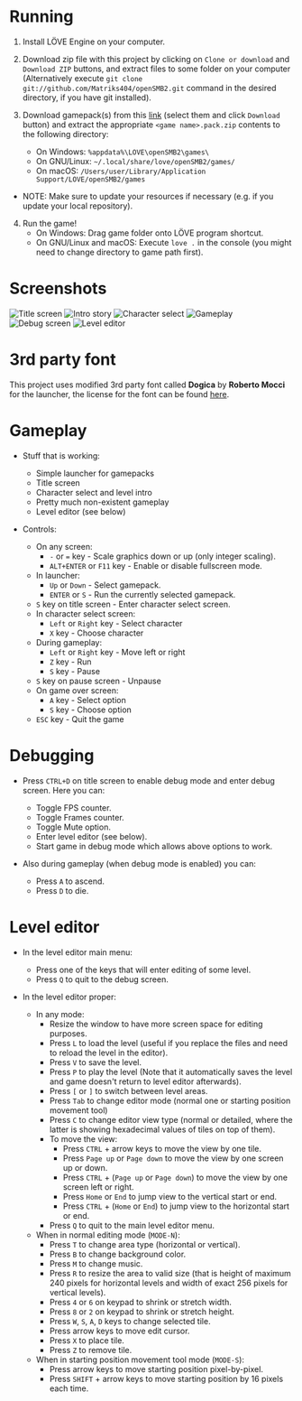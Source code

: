 # Running

1. Install LÖVE Engine on your computer.

2. Download zip file with this project by clicking on `Clone or download` and `Download ZIP` buttons, and extract files to some folder on your computer (Alternatively execute `git clone git://github.com/Matriks404/openSMB2.git` command in the desired directory, if you have git installed).

3. Download gamepack(s) from this [link](https://drive.google.com/drive/folders/1cz5gJ-IXvqTIJ7fUArD30UN9Qg4sfeGX?usp=sharing) (select them and click `Download` button) and extract the appropriate `<game name>.pack.zip` contents to the following directory:

	* On Windows: `%appdata%\LOVE\openSMB2\games\`
	* On GNU/Linux: `~/.local/share/love/openSMB2/games/`
	* On macOS: `/Users/user/Library/Application Support/LOVE/openSMB2/games`

* NOTE: Make sure to update your resources if necessary (e.g. if you update your local repository).

4. Run the game!
	* On Windows: Drag game folder onto LÖVE program shortcut.
	* On GNU/Linux and macOS: Execute `love .` in the console (you might need to change directory to game path first).

# Screenshots

![Title screen](/screenshots/1.png)
![Intro story](/screenshots/2.png)
![Character select](/screenshots/3.png)
![Gameplay](/screenshots/4.png)
![Debug screen](/screenshots/5.png)
![Level editor](/screenshots/6.png)

# 3rd party font

This project uses modified 3rd party font called **Dogica** by **Roberto Mocci** for the launcher, the license for the font can be found [here](/3rd%20party%20licenses/dogica_license.txt).

# Gameplay

* Stuff that is working:
	* Simple launcher for gamepacks
	* Title screen
	* Character select and level intro
	* Pretty much non-existent gameplay
	* Level editor (see below)

* Controls:
	* On any screen:
		* `-` or `=` key - Scale graphics down or up (only integer scaling).
		* `ALT+ENTER` or `F11` key - Enable or disable fullscreen mode.
	* In launcher:
		* `Up` or `Down` - Select gamepack.
		* `ENTER` or `S` - Run the currently selected gamepack.
	* `S` key on title screen - Enter character select screen.
	* In character select screen:
		* `Left` or `Right` key - Select character
		* `X` key - Choose character
	* During gameplay:
		* `Left` or `Right` key - Move left or right
		* `Z` key - Run
		* `S` key - Pause
	* `S` key on pause screen - Unpause
	* On game over screen:
		* `A` key - Select option
		* `S` key - Choose option
	* `ESC` key - Quit the game

# Debugging

* Press `CTRL+D` on title screen to enable debug mode and enter debug screen. Here you can:
	* Toggle FPS counter.
	* Toggle Frames counter.
	* Toggle Mute option.
	* Enter level editor (see below).
	* Start game in debug mode which allows above options to work.

* Also during gameplay (when debug mode is enabled) you can:
	* Press `A` to ascend.
	* Press `D` to die.

# Level editor

* In the level editor main menu:
	* Press one of the keys that will enter editing of some level.
	* Press `Q` to quit to the debug screen.

* In the level editor proper:
	* In any mode:
		* Resize the window to have more screen space for editing purposes.
		* Press `L` to load the level (useful if you replace the files and need to reload the level in the editor).
		* Press `V` to save the level.
		* Press `P` to play the level (Note that it automatically saves the level and game doesn't return to level editor afterwards).
		* Press `[` or `]` to switch between level areas.
		* Press `Tab` to change editor mode (normal one or starting position movement tool)
		* Press `C` to change editor view type (normal or detailed, where the latter is showing hexadecimal values of tiles on top of them).
		* To move the view:
			* Press `CTRL` + arrow keys to move the view by one tile.
			* Press `Page up` or `Page down` to move the view by one screen up or down.
			* Press `CTRL` + (`Page up` or `Page down`) to move the view by one screen left or right.
			* Press `Home` or `End` to jump view to the vertical start or end.
			* Press `CTRL` + (`Home` or `End`) to jump view to the horizontal start or end.
		* Press `Q` to quit to the main level editor menu.
	* When in normal editing mode (`MODE-N`):
		* Press `T` to change area type (horizontal or vertical).
		* Press `B` to change background color.
		* Press `M` to change music.
		* Press `R` to resize the area to valid size (that is height of maximum 240 pixels for horizontal levels and width of exact 256 pixels for vertical levels).
		* Press `4` or `6` on keypad to shrink or stretch width.
		* Press `8` or `2` on keypad to shrink or stretch height.
		* Press `W`, `S`, `A`, `D` keys to change selected tile.
		* Press arrow keys to move edit cursor.
		* Press `X` to place tile.
		* Press `Z` to remove tile.
	* When in starting position movement tool mode (`MODE-S`):
		* Press arrow keys to move starting position pixel-by-pixel.
		* Press `SHIFT` + arrow keys to move starting position by 16 pixels each time.